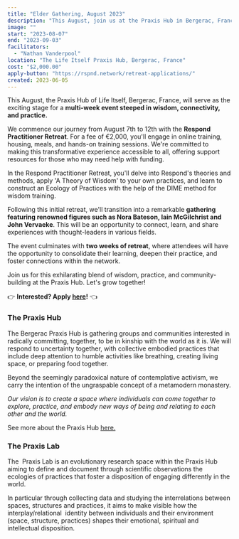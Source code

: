 ```yaml
---
title: "Elder Gathering, August 2023"
description: "This August, join us at the Praxis Hub in Bergerac, France, for an event blending learning, practice, and community. Our schedule begins with the Respond Practitioner Retreat, progresses into a gathering with renowned figures such as Nora Bateson and John Vervaeke, and concludes with two weeks of deepening retreat. Don't miss this opportunity to immerse yourself in wisdom and connectivity!"
image: ""
start: "2023-08-07"
end: "2023-09-03"
facilitators:
  - "Nathan Vanderpool"
location: "The Life Itself Praxis Hub, Bergerac, France"
cost: "$2,000.00"
apply-button: "https://rspnd.network/retreat-applications/"
created: 2023-06-05
---
```


This August, the Praxis Hub of Life Itself, Bergerac, France, will serve as the exciting stage for a **multi-week event steeped in wisdom, connectivity, and practice.**

We commence our journey from August 7th to 12th with the **Respond Practitioner Retreat**. For a fee of €2,000, you'll engage in online training, housing, meals, and hands-on training sessions. We're committed to making this transformative experience accessible to all, offering support resources for those who may need help with funding.

In the Respond Practitioner Retreat, you'll delve into Respond's theories and methods, apply 'A Theory of Wisdom' to your own practices, and learn to construct an Ecology of Practices with the help of the DIME method for wisdom training.

Following this initial retreat, we'll transition into a remarkable **gathering featuring renowned figures such as Nora Bateson, Iain McGilchrist and John Vervaeke**. This will be an opportunity to connect, learn, and share experiences with thought-leaders in various fields.

The event culminates with **two weeks of retreat**, where attendees will have the opportunity to consolidate their learning, deepen their practice, and foster connections within the network.

Join us for this exhilarating blend of wisdom, practice, and community-building at the Praxis Hub. Let's grow together!

👉 **Interested? Apply [here](https://docs.google.com/forms/d/e/1FAIpQLSdiykDKyZR6DgtPKeYuNePy9sWc-qkIc4BVfKBRjkFWKvFp-g/viewform)!** 👈


### The Praxis Hub

The Bergerac Praxis Hub is gathering groups and communities interested in radically committing, together, to be in kinship with the world as it is. We will respond to uncertainty together, with collective embodied practices that include deep attention to humble activities like breathing, creating living space, or preparing food together. 

Beyond the seemingly paradoxical nature of contemplative activism, we carry the intention of the ungraspable concept of a metamodern monastery.

_Our vision is to create a space where individuals can come together to explore, practice, and embody new ways of being and relating to each other and the world._

See more about the Praxis Hub [here.](https://lifeitself.org/vault/hubs/bergerac)

### The Praxis Lab 

The  Praxis Lab is an evolutionary research space within the Praxis Hub aiming to define and document through scientific observations the ecologies of practices that foster a disposition of engaging differently in the world.

In particular through collecting data and studying the interrelations between spaces, structures and practices, it aims to make visible how the interplay/relational  identity between individuals and their environment (space, structure, practices) shapes their emotional, spiritual and intellectual disposition. 
